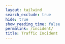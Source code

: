 ```yaml
---
layout: tailwind
search_exclude: true
hide: true
show_reading_time: false
permalink: /incident/
title: Traffic Incident 
---
```


<!DOCTYPE html>
<html lang="en">
<head>
    <meta charset="UTF-8">
    <meta name="viewport" content="width=device-width, initial-scale=1.0">
    <title>Traffic Incident Finder</title>
    <style>
        * {
            margin: 0;
            padding: 0;
            box-sizing: border-box;
        }

        body {
            font-family: 'Arial', sans-serif;
            background: linear-gradient(135deg, #1a1a1a 0%, #2d1b1b 100%);
            color: #ffffff;
            min-height: 100vh;
            padding: 40px 20px;
        }

        .container {
            max-width: 1200px;
            margin: 0 auto;
            padding: 0 20px;
        }

        .header {
            text-align: center;
            margin-bottom: 50px;
        }

        .header h1 {
            font-size: 3em;
            color: #ff3333;
            text-shadow: 2px 2px 4px rgba(0, 0, 0, 0.5);
            margin-bottom: 10px;
        }

        .header p {
            font-size: 1.2em;
            color: #cccccc;
            margin-bottom: 30px;
        }

        .location-section {
            background: rgba(255, 51, 51, 0.1);
            border: 2px solid #ff3333;
            border-radius: 15px;
            padding: 40px;
            margin-bottom: 40px;
            backdrop-filter: blur(10px);
        }

        .location-controls {
            display: flex;
            flex-wrap: wrap;
            gap: 20px;
            align-items: center;
            justify-content: center;
            margin-bottom: 30px;
        }

        .input-group {
            display: flex;
            flex-direction: column;
            gap: 10px;
        }

        .input-group label {
            color: #ff3333;
            font-weight: bold;
            font-size: 1.1em;
        }

        .input-group input {
            padding: 15px 20px;
            border: 2px solid #333;
            border-radius: 8px;
            background: #1a1a1a;
            color: #ffffff;
            font-size: 1em;
            transition: all 0.3s ease;
            min-width: 150px;
        }

        .input-group input:focus {
            outline: none;
            border-color: #ff3333;
            box-shadow: 0 0 10px rgba(255, 51, 51, 0.3);
        }

        .btn {
            padding: 15px 30px;
            border: none;
            border-radius: 8px;
            font-size: 1.1em;
            font-weight: bold;
            cursor: pointer;
            transition: all 0.3s ease;
            text-transform: uppercase;
            letter-spacing: 1px;
        }

        .btn-primary {
            background: linear-gradient(135deg, #ff3333, #cc0000);
            color: white;
            box-shadow: 0 4px 15px rgba(255, 51, 51, 0.3);
        }

        .btn-primary:hover {
            background: linear-gradient(135deg, #ff5555, #ff3333);
            transform: translateY(-2px);
            box-shadow: 0 6px 20px rgba(255, 51, 51, 0.4);
        }

        .btn-secondary {
            background: transparent;
            color: #ff3333;
            border: 2px solid #ff3333;
        }

        .btn-secondary:hover {
            background: #ff3333;
            color: white;
            transform: translateY(-2px);
        }

        .status {
            text-align: center;
            margin: 30px 0;
            padding: 20px;
            border-radius: 10px;
            font-size: 1.1em;
        }

        .status.loading {
            background: rgba(255, 165, 0, 0.2);
            border: 2px solid #ffa500;
            color: #ffa500;
        }

        .status.error {
            background: rgba(255, 51, 51, 0.2);
            border: 2px solid #ff3333;
            color: #ff3333;
        }

        .status.success {
            background: rgba(0, 255, 0, 0.2);
            border: 2px solid #00ff00;
            color: #00ff00;
        }

        .incidents-container {
            background: rgba(0, 0, 0, 0.3);
            border: 2px solid #333;
            border-radius: 15px;
            padding: 40px;
            margin-top: 40px;
        }

        .incidents-header {
            text-align: center;
            margin-bottom: 30px;
        }

        .incidents-header h2 {
            color: #ff3333;
            font-size: 2em;
            margin-bottom: 10px;
        }

        .incident-card {
            background: linear-gradient(135deg, #2a2a2a, #1a1a1a);
            border: 1px solid #ff3333;
            border-radius: 10px;
            padding: 25px;
            margin: 20px 0;
            transition: all 0.3s ease;
            position: relative;
            overflow: hidden;
        }

        .incident-card::before {
            content: '';
            position: absolute;
            top: 0;
            left: 0;
            right: 0;
            height: 4px;
            background: linear-gradient(90deg, #ff3333, #cc0000);
        }

        .incident-card:hover {
            transform: translateY(-5px);
            box-shadow: 0 10px 30px rgba(255, 51, 51, 0.2);
            border-color: #ff5555;
        }

        .incident-header {
            display: flex;
            justify-content: space-between;
            align-items: center;
            margin-bottom: 15px;
            flex-wrap: wrap;
            gap: 10px;
        }

        .incident-type {
            background: #ff3333;
            color: white;
            padding: 8px 16px;
            border-radius: 20px;
            font-size: 0.9em;
            font-weight: bold;
            text-transform: uppercase;
        }

        .incident-severity {
            padding: 6px 12px;
            border-radius: 15px;
            font-size: 0.8em;
            font-weight: bold;
            text-transform: uppercase;
        }

        .severity-low { background: #28a745; color: white; }
        .severity-medium { background: #ffc107; color: black; }
        .severity-high { background: #dc3545; color: white; }

        .incident-details {
            line-height: 1.6;
        }

        .incident-details p {
            margin: 10px 0;
        }

        .incident-location {
            color: #ff3333;
            font-weight: bold;
        }

        .incident-description {
            color: #cccccc;
            margin-top: 15px;
            padding-top: 15px;
            border-top: 1px solid #444;
        }

        .no-incidents {
            text-align: center;
            padding: 60px 20px;
            color: #888;
            font-size: 1.2em;
        }

        .loading-spinner {
            display: inline-block;
            width: 20px;
            height: 20px;
            border: 3px solid #333;
            border-radius: 50%;
            border-top-color: #ff3333;
            animation: spin 1s ease-in-out infinite;
            margin-right: 10px;
        }

        @keyframes spin {
            to { transform: rotate(360deg); }
        }

        @media (max-width: 768px) {
            .header h1 {
                font-size: 2em;
            }
            
            .location-controls {
                flex-direction: column;
                align-items: stretch;
            }
            
            .input-group input {
                min-width: auto;
            }
            
            .incident-header {
                flex-direction: column;
                align-items: flex-start;
            }
        }
    </style>
</head>
<body>
    <div class="container">
        <div class="header">
            <h1>🚨 Traffic Incident Finder</h1>
            <p>Get real-time traffic incidents near your location</p>
        </div>

        <div class="location-section">
            <div class="location-controls">
                <div class="input-group">
                    <label for="latitude">Latitude</label>
                    <input type="number" id="latitude" step="any" placeholder="e.g., 40.7128">
                </div>
                <div class="input-group">
                    <label for="longitude">Longitude</label>
                    <input type="number" id="longitude" step="any" placeholder="e.g., -74.0060">
                </div>
                <div class="input-group">
                    <label for="radius">Radius (km)</label>
                    <input type="number" id="radius" min="1" max="50" value="10" placeholder="10">
                </div>
            </div>
            
            <div class="location-controls">
                <button class="btn btn-secondary" onclick="getCurrentLocation()">📍 Use My Location</button>
                <button class="btn btn-primary" onclick="getTrafficIncidents()">🔍 Find Incidents</button>
            </div>
        </div>

        <div id="status" class="status" style="display: none;"></div>

        <div id="incidents-container" class="incidents-container" style="display: none;">
            <div class="incidents-header">
                <h2>Traffic Incidents</h2>
                <p id="location-info"></p>
            </div>
            <div id="incidents-list"></div>
        </div>
    </div>

    <script>
        const API_BASE_URL = 'http://localhost:8505/api';

        function showStatus(message, type) {
            const statusEl = document.getElementById('status');
            statusEl.textContent = message;
            statusEl.className = `status ${type}`;
            statusEl.style.display = 'block';
        }

        function hideStatus() {
            document.getElementById('status').style.display = 'none';
        }

        function getCurrentLocation() {
            if (!navigator.geolocation) {
                showStatus('Geolocation is not supported by this browser.', 'error');
                return;
            }

            showStatus('Getting your location...', 'loading');
            
            navigator.geolocation.getCurrentPosition(
                (position) => {
                    document.getElementById('latitude').value = position.coords.latitude.toFixed(6);
                    document.getElementById('longitude').value = position.coords.longitude.toFixed(6);
                    showStatus('Location obtained successfully!', 'success');
                    setTimeout(hideStatus, 2000);
                },
                (error) => {
                    let errorMessage = 'Unable to get your location. ';
                    switch(error.code) {
                        case error.PERMISSION_DENIED:
                            errorMessage += 'Location access denied by user.';
                            break;
                        case error.POSITION_UNAVAILABLE:
                            errorMessage += 'Location information unavailable.';
                            break;
                        case error.TIMEOUT:
                            errorMessage += 'Location request timed out.';
                            break;
                        default:
                            errorMessage += 'Unknown error occurred.';
                            break;
                    }
                    showStatus(errorMessage, 'error');
                }
            );
        }

        async function getTrafficIncidents() {
            const latitude = document.getElementById('latitude').value;
            const longitude = document.getElementById('longitude').value;
            const radius = document.getElementById('radius').value || 10;

            if (!latitude || !longitude) {
                showStatus('Please provide both latitude and longitude.', 'error');
                return;
            }

            showStatus('Fetching traffic incidents...', 'loading');

            try {
                const response = await fetch(`${API_BASE_URL}/incidents?lat=${latitude}&lon=${longitude}&radius=${radius}`);
                
                if (!response.ok) {
                    throw new Error(`HTTP error! status: ${response.status}`);
                }

                const data = await response.json();
                hideStatus();
                displayIncidents(data.incidents, latitude, longitude, radius);
            } catch (error) {
                console.error('Error fetching incidents:', error);
                showStatus(`Error: ${error.message}. Make sure the backend server is running on port 8505.`, 'error');
            }
        }

        function displayIncidents(incidents, lat, lon, radius) {
            const container = document.getElementById('incidents-container');
            const locationInfo = document.getElementById('location-info');
            const incidentsList = document.getElementById('incidents-list');

            locationInfo.textContent = `Showing incidents within ${radius}km of ${parseFloat(lat).toFixed(4)}, ${parseFloat(lon).toFixed(4)}`;

            if (!incidents || incidents.length === 0) {
                incidentsList.innerHTML = '<div class="no-incidents">🎉 No traffic incidents found in this area!</div>';
            } else {
                incidentsList.innerHTML = incidents.map(incident => `
                    <div class="incident-card">
                        <div class="incident-header">
                            <span class="incident-type">${incident.type || 'Traffic Incident'}</span>
                            <span class="incident-severity severity-${(incident.severity || 'low').toLowerCase()}">
                                ${incident.severity || 'Low'} Impact
                            </span>
                        </div>
                        <div class="incident-details">
                            <p class="incident-location">📍 ${incident.location || 'Location not specified'}</p>
                            ${incident.description ? `<p class="incident-description">${incident.description}</p>` : ''}
                            ${incident.startTime ? `<p><strong>Started:</strong> ${new Date(incident.startTime).toLocaleString()}</p>` : ''}
                            ${incident.endTime ? `<p><strong>Expected End:</strong> ${new Date(incident.endTime).toLocaleString()}</p>` : ''}
                            ${incident.delay ? `<p><strong>Delay:</strong> ${incident.delay} minutes</p>` : ''}
                        </div>
                    </div>
                `).join('');
            }

            container.style.display = 'block';
        }

        // Set default location (New York City) for demo purposes
        window.addEventListener('load', () => {
            document.getElementById('latitude').value = '40.7128';
            document.getElementById('longitude').value = '-74.0060';
        });
    </script>
</body>
</html>

<a href="/QcommVNE_Frontend/help/" class="fixed bottom-4 right-4 bg-green-600 text-white rounded-full p-3 shadow-lg hover:bg-green-700 transition duration-200 flex items-center justify-center" title="Help Center" style="font-size:1.05em;">
    <svg xmlns="http://www.w3.org/2000/svg" class="h-6 w-6" fill="none" viewBox="0 0 24 24" stroke="currentColor">
    <path stroke-linecap="round" stroke-linejoin="round" stroke-width="2" d="M9.879 7.519c1.171-1.025 3.071-1.025 4.242 0 1.172 1.025 1.172 2.687 0 3.712-.203.179-.43.326-.67.442-.745.361-1.45.999-1.45 1.827v.75M21 12a9 9 0 11-18 0 9 9 0 0118 0zm-9 5.25h.008v.008H12v-.008z"/>
    </svg>
    <span class="ml-1 font-medium">Help</span>
  </a>